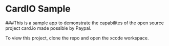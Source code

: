 # CardIO Sample

###This is a sample app to demonstrate the capabilites of the open source project card.io made possible by Paypal.

To view this project, clone the repo and open the xcode workspace. 